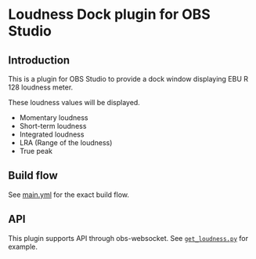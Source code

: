 # Loudness Dock plugin for OBS Studio

## Introduction

This is a plugin for OBS Studio to provide a dock window displaying EBU R 128 loudness meter.

These loudness values will be displayed.
- Momentary loudness
- Short-term loudness
- Integrated loudness
- LRA (Range of the loudness)
- True peak

## Build flow
See [main.yml](.github/workflows/main.yml) for the exact build flow.

## API

This plugin supports API through obs-websocket.
See [`get_loudness.py`](example/get_loudness.py) for example.
